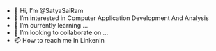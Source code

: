- 👋 Hi, I’m @SatyaSaiRam
- 👀 I’m interested in Computer Application Development And Analysis
- 🌱 I’m currently learning ...
- 💞️ I’m looking to collaborate on ...
- 📫 How to reach me In LinkenIn

<!---
SatyaSterling/SatyaSterling is a ✨ special ✨ repository because its `README.md` (this file) appears on your GitHub profile.
You can click the Preview link to take a look at your changes.
--->
